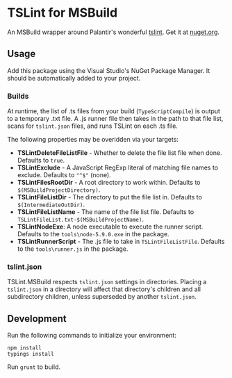 # TSLint for MSBuild

An MSBuild wrapper around Palantir's wonderful [tslint](https://github.com/palantir/tslint). Get it at [nuget.org](https://www.nuget.org/packages/TSLint.MSBuild/).

## Usage

Add this package using the Visual Studio's NuGet Package Manager. 
It should be automatically added to your project.

### Builds

At runtime, the list of .ts files from your build (`TypeScriptCompile`) is output to a temporary .txt file.
A .js runner file then takes in the path to that file list, scans for `tslint.json` files, and runs TSLint on each .ts file.

The following properties may be overidden via your targets:
* **TSLintDeleteFileListFile** - Whether to delete the file list file when done. Defaults to `true`.
* **TSLintExclude** - A JavaScript RegExp literal of matching file names to exclude. Defaults to `"^$"` (none).
* **TSLintFilesRootDir** - A root directory to work within. Defaults to `$(MSBuildProjectDirectory)`.
* **TSLintFileListDir** - The directory to put the file list in. Defaults to `$(IntermediateOutDir)`.
* **TSLintFileListName** - The name of the file list file. Defaults to `TSLintFileList.txt-$(MSBuildProjectName)`.
* **TSLintNodeExe**: A node executable to execute the runner script. Defaults to the `tools\node-5.9.0.exe` in the package. 
* **TSLintRunnerScript** - The .js file to take in `TSLintFileListFile`. Defaults to the `tools\runner.js` in the package.


### tslint.json

TSLint.MSBuild respects `tslint.json` settings in directories.
Placing a `tslint.json` in a directory will affect that directory's children and all subdirectory children, unless superseded by another `tslint.json`. 


## Development

Run the following commands to initialize your environment:

```shell
npm install
typings install
```

Run `grunt` to build.
